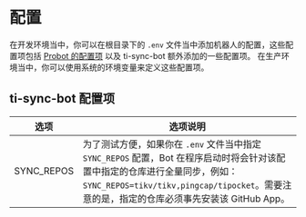 # 配置

在开发环境当中，你可以在根目录下的 `.env` 文件当中添加机器人的配置，这些配置项包括 [Probot 的配置项](https://probot.github.io/docs/configuration/) 以及 ti-sync-bot 额外添加的一些配置项。 在生产环境当中，你可以使用系统的环境变量来定义这些配置项。

## ti-sync-bot 配置项

| 选项                       | 选项说明                                   |
| ------------------------- | --------------------------------------------------------------------------- |
| SYNC_REPOS                | 为了测试方便，如果你在 `.env` 文件当中指定 `SYNC_REPOS` 配置，Bot 在程序启动时将会针对该配置中指定的仓库进行全量同步，例如：`SYNC_REPOS=tikv/tikv,pingcap/tipocket`。需要注意的是，指定的仓库必须事先安装该 GitHub App。 |
